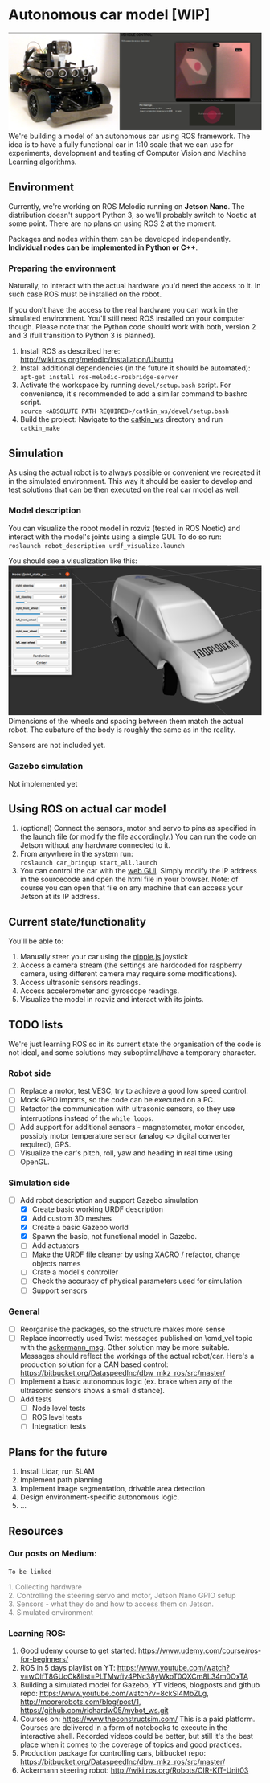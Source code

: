 # Autonomous car model [WIP]
![project overview](media/overview.JPG)  
We're building a model of an autonomous car using ROS framework. The idea is to have a fully functional car in 1:10 scale that we can use for experiments, development and testing of Computer Vision and Machine Learning algorithms.

## Environment
Currently, we're working on ROS Melodic running on **Jetson Nano**. The distribution doesn't support Python 3, so we'll probably switch to Noetic at some point. There are no plans on using ROS 2 at the moment.

Packages and nodes within them can be developed independently. **Individual nodes can be implemented in Python or C++**.

### Preparing the environment
Naturally, to interact with the actual hardware you'd need the access to it. In such case ROS must be installed on the robot.  

If you don't have the access to the real hardware you can work in the simulated environment. You'll still need ROS installed on your computer though. Please note that the Python code should work with both, version 2 and 3 (full transition to Python 3 is planned). 

1. Install ROS as described here: http://wiki.ros.org/melodic/Installation/Ubuntu
2. Install additional dependencies (in the future it should be automated):  
`apt-get install ros-melodic-rosbridge-server`
3. Activate the workspace by running `devel/setup.bash` script. For convenience, it's recommended to add a similar command to bashrc script.  
   `source <ABSOLUTE PATH REQUIRED>/catkin_ws/devel/setup.bash`
4. Build the project:
Navigate to the [catkin_ws](catkin_ws) directory and run `catkin_make`
   
## Simulation
As using the actual robot is to always possible or convenient we recreated it in the simulated environment. This way it should be easier to develop and test solutions that can be then executed on the real car model as well.

### Model description
You can visualize the robot model in rozviz (tested in ROS Noetic) and interact with the model's joints using a simple GUI.
To do so run:  
`roslaunch robot_description urdf_visualize.launch`

You should see a visualization like this:
![project overview](media/urdf_viz.png)
Dimensions of the wheels and spacing between them match the actual robot.
The cubature of the body is roughly the same as in the reality. 

Sensors are not included yet.

### Gazebo simulation
Not implemented yet
   
## Using ROS on actual car model
1. (optional) Connect the sensors, motor and servo to pins as specified in the [launch file](catkin_ws/src/car_bringup/launch/start_all.launch) (or modify the file accordingly.) You can run the code on Jetson without any hardware connected to it.
2. From anywhere in the system run:  
`roslaunch car_bringup start_all.launch`
3. You can control the car with the [web GUI](catkin_ws/src/robot_gui_bridge/gui/gui.html). Simply modify the IP address in the sourcecode and open the html file in your browser. Note: of course you can open that file on any machine that can access your Jetson at its IP address.

## Current state/functionality
You'll be able to:
1. Manually steer your car using the [nipple.js](https://yoannmoi.net/nipplejs/) joystick
2. Access a camera stream (the settings are hardcoded for raspberry camera, using different camera may require some modifications).
3. Access ultrasonic sensors readings.
4. Access accelerometer and gyroscope readings.
5. Visualize the model in rozviz and interact with its joints.

## TODO lists
We're just learning ROS so in its current state the organisation of the code is not ideal, and some solutions may suboptimal/have a temporary character.  

### Robot side
- [ ] Replace a motor, test VESC, try to achieve a good low speed control.
- [ ] Mock GPIO imports, so the code can be executed on a PC.
- [ ] Refactor the communication with ultrasonic sensors, so they use interruptions instead of the `while loops`.
- [ ] Add support for additional sensors - magnetometer, motor encoder, possibly motor temperature sensor (analog <> digital converter required), GPS.
- [ ] Visualize the car's pitch, roll, yaw and heading in real time using OpenGL.

### Simulation side
- [ ] Add robot description and support Gazebo simulation
   - [x] Create basic working URDF description
   - [x] Add custom 3D meshes
   - [x] Create a basic Gazebo world
   - [x] Spawn the basic, not functional model in Gazebo.
   - [ ] Add actuators
   - [ ] Make the URDF file cleaner by using XACRO / refactor, change objects names
   - [ ] Crate a model's controller
   - [ ] Check the accuracy of physical parameters used for simulation
   - [ ] Support sensors

### General
- [ ] Reorganise the packages, so the structure makes more sense
- [ ] Replace incorrectly used Twist messages published on \cmd_vel topic with the [ackermann_msg](http://wiki.ros.org/ackermann_msgs). Other solution may be more suitable. Messages should reflect the workings of the actual robot/car. Here's a production solution for a CAN based control: https://bitbucket.org/DataspeedInc/dbw_mkz_ros/src/master/
- [ ] Implement a basic autonomous logic (ex. brake when any of the ultrasonic sensors shows a small distance).
- [ ] Add tests
  - [ ] Node level tests
  - [ ] ROS level tests
  - [ ] Integration tests

## Plans for the future
1. Install Lidar, run SLAM
2. Implement path planning
3. Implement image segmentation, drivable area detection
4. Design environment-specific autonomous logic.
5. ...

## Resources

### Our posts on Medium:
`To be linked`

<span style="color:gray">
1. Collecting hardware <br>
2. Controlling the steering servo and motor, Jetson Nano GPIO setup <br>
3. Sensors - what they do and how to access them on Jetson. <br>
4. Simulated environment <br>
</span>
   
### Learning ROS:
1. Good udemy course to get started: https://www.udemy.com/course/ros-for-beginners/
2. ROS in 5 days playlist on YT: https://www.youtube.com/watch?v=wOlfT8GUcCk&list=PLTMwfiy4PNc38yWkoT0QXCm8L34m0OxTA
3. Building a simulated model for Gazebo, YT videos, blogposts and github repo: https://www.youtube.com/watch?v=8ckSl4MbZLg,  
   http://moorerobots.com/blog/post/1,
   https://github.com/richardw05/mybot_ws.git
4. Courses on: https://www.theconstructsim.com/ This is a paid platform. Courses are delivered in a form of notebooks to execute in the interactive shell. Recorded videos could be better, but still it's the best place when it comes to the coverage of topics and good practices.
5. Production package for controlling cars, bitbucket repo: https://bitbucket.org/DataspeedInc/dbw_mkz_ros/src/master/
6. Ackermann steering robot: http://wiki.ros.org/Robots/CIR-KIT-Unit03